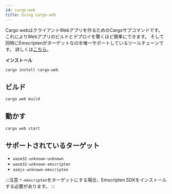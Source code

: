 ```yaml
---
id: cargo-web
title: Using cargo-web
---
```


Cargo webはクライアントWebアプリを作るためのCargoサブコマンドです。
これによりWebアプリのビルドとデプロイを驚くほど簡単にできます。
そして同時にEmscriptenがターゲットなのを唯一サポートしているツールチェーンです。
詳しくは[こちら](https://github.com/koute/cargo-web)。

**インストール**

```bash
cargo install cargo-web
```

## ビルド

```bash
cargo web build
```

## 動かす

```bash
cargo web start
```

## サポートされているターゲット

* `wasm32-unknown-unknown`
* `wasm32-unknown-emscripten`
* `asmjs-unknown-emscripten`

:::注意
`*-emscripten`をターゲットにする場合、Emscripten SDKをインストールする必要があります。
:::
